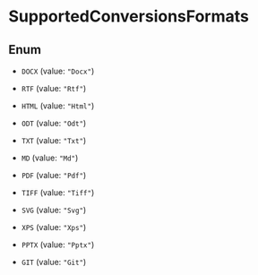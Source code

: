 

# SupportedConversionsFormats

## Enum


* `DOCX` (value: `"Docx"`)

* `RTF` (value: `"Rtf"`)

* `HTML` (value: `"Html"`)

* `ODT` (value: `"Odt"`)

* `TXT` (value: `"Txt"`)

* `MD` (value: `"Md"`)

* `PDF` (value: `"Pdf"`)

* `TIFF` (value: `"Tiff"`)

* `SVG` (value: `"Svg"`)

* `XPS` (value: `"Xps"`)

* `PPTX` (value: `"Pptx"`)

* `GIT` (value: `"Git"`)



